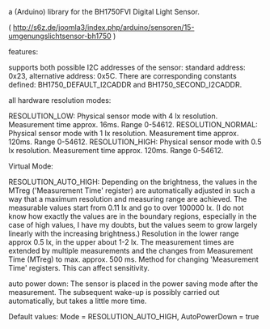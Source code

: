 a (Arduino) library for the BH1750FVI Digital Light Sensor.

( http://s6z.de/joomla3/index.php/arduino/sensoren/15-umgenungslichtsensor-bh1750 )

features:

supports both possible I2C addresses of the sensor: standard address: 0x23, alternative address: 0x5C. There are corresponding constants defined: BH1750_DEFAULT_I2CADDR and BH1750_SECOND_I2CADDR.

all hardware resolution modes:

RESOLUTION_LOW: Physical sensor mode with 4 lx resolution. Measurement time approx. 16ms. Range 0-54612.
RESOLUTION_NORMAL: Physical sensor mode with 1 lx resolution. Measurement time approx. 120ms. Range 0-54612.
RESOLUTION_HIGH: Physical sensor mode with 0.5 lx resolution. Measurement time approx. 120ms. Range 0-54612.

Virtual Mode:

RESOLUTION_AUTO_HIGH: Depending on the brightness, the values ​​in the MTreg ('Measurement Time' register) are automatically adjusted in such a way that a maximum resolution and measuring range are achieved. The measurable values ​​start from 0.11 lx and go to over 100000 lx. (I do not know how exactly the values ​​are in the boundary regions, especially in the case of high values, I have my doubts, but the values ​​seem to grow largely linearly with the increasing brightness.) Resolution in the lower range approx 0.5 lx, in the upper about 1-2 lx. The measurement times are extended by multiple measurements and the changes from Measurement Time (MTreg) to max. approx. 500 ms.
Method for changing 'Measurement Time' registers. This can affect sensitivity.

auto power down: The sensor is placed in the power saving mode after the measurement. The subsequent wake-up is possibly carried out automatically, but takes a little more time.

Default values: Mode = RESOLUTION_AUTO_HIGH, AutoPowerDown = true
